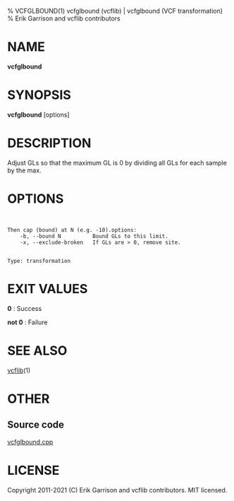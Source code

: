 % VCFGLBOUND(1) vcfglbound (vcflib) | vcfglbound (VCF transformation)
% Erik Garrison and vcflib contributors

# NAME

**vcfglbound**

# SYNOPSIS

**vcfglbound** [options] <vcf file>

# DESCRIPTION

Adjust GLs so that the maximum GL is 0 by dividing all GLs for each sample by the max.



# OPTIONS

```


Then cap (bound) at N (e.g. -10).options:
    -b, --bound N          Bound GLs to this limit.
    -x, --exclude-broken   If GLs are > 0, remove site.


Type: transformation

```





# EXIT VALUES

**0**
: Success

**not 0**
: Failure

# SEE ALSO



[vcflib](./vcflib.md)(1)



# OTHER

## Source code

[vcfglbound.cpp](https://github.com/vcflib/vcflib/blob/master/src/vcfglbound.cpp)

# LICENSE

Copyright 2011-2021 (C) Erik Garrison and vcflib contributors. MIT licensed.

<!--
  Created with ./scripts/bin2md.rb scripts/bin2md-template.erb
-->
